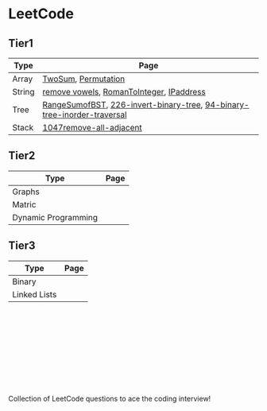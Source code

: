 # LeetCode


## Tier1
| Type              |         Page |
| ----------------- | ----------------- |
| Array             | [TwoSum](https://github.com/loafcheck/LeetCode/tree/main/0001-two-sum), [Permutation](https://github.com/loafcheck/LeetCode/tree/main/1920-build-array-from-permutation)|
|String             |[remove vowels](https://github.com/loafcheck/LeetCode/tree/main/1119-remove-vowels-from-a-string), [RomanToInteger](https://github.com/loafcheck/LeetCode/tree/main/0013-roman-to-integer), [IPaddress](https://github.com/loafcheck/LeetCode/tree/main/1108-defanging-an-ip-address)                  |
|Tree               |[RangeSumofBST](https://github.com/loafcheck/LeetCode/tree/main/0938-range-sum-of-bst), [226-invert-binary-tree](https://github.com/loafcheck/LeetCode/tree/main/0226-invert-binary-tree), [94-binary-tree-inorder-traversal](https://github.com/loafcheck/LeetCode/tree/main/0094-binary-tree-inorder-traversal)             |
|Stack             |[1047remove-all-adjacent](https://github.com/loafcheck/LeetCode/tree/main/1047-remove-all-adjacent-duplicates-in-string)|

## Tier2
| Type              |              Page |
| ----------------- | ----------------- |
|Graphs             |                   |
|Matric             |                   |
|Dynamic Programming|                   |

## Tier3
| Type              |         Page |
| ----------------- | ----------------- |
| Binary            |                   |
|Linked Lists       |                   |


<br/><br/><br/><br/><br/><br/><br/><br/><br/><br/>
Collection of LeetCode questions to ace the coding interview!
